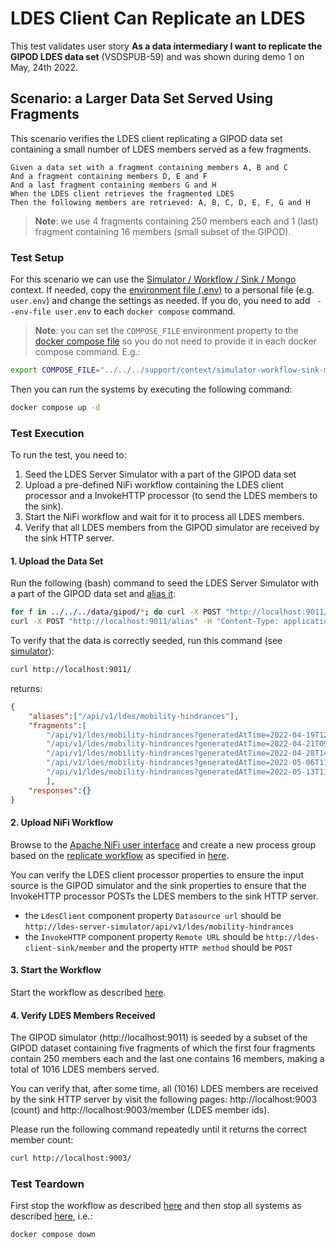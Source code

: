 # LDES Client Can Replicate an LDES
This test validates user story **As a data intermediary I want to replicate the GIPOD LDES data set** (VSDSPUB-59) and was shown during demo 1 on May, 24th 2022.

## Scenario: a Larger Data Set Served Using Fragments
This scenario verifies the LDES client replicating a GIPOD data set containing a small number of LDES members served as a few fragments.
```gherkin
Given a data set with a fragment containing members A, B and C
And a fragment containing members D, E and F
And a last fragment containing members G and H
When the LDES client retrieves the fragmented LDES
Then the following members are retrieved: A, B, C, D, E, F, G and H
```
> **Note**: we use 4 fragments containing 250 members each and 1 (last) fragment containing 16 members (small subset of the GIPOD).

### Test Setup
For this scenario we can use the [Simulator / Workflow / Sink / Mongo](../../../support/context/simulator-workflow-sink-mongo/README.md) context. If needed, copy the [environment file (.env)](./.env) to a personal file (e.g. `user.env`) and change the settings as needed. If you do, you need to add ` --env-file user.env` to each `docker compose` command.

> **Note**: you can set the `COMPOSE_FILE` environment property to the [docker compose file](../../../support/context/simulator-workflow-sink-mongo/docker-compose.yml) so you do not need to provide it in each docker compose command. E.g.:
```bash
export COMPOSE_FILE="../../../support/context/simulator-workflow-sink-mongo/docker-compose.yml"
```

Then you can run the systems by executing the following command:
```bash
docker compose up -d
```

### Test Execution
To run the test, you need to:
1. Seed the LDES Server Simulator with a part of the GIPOD data set
2. Upload a pre-defined NiFi workflow containing the LDES client processor and a InvokeHTTP processor (to send the LDES members to the sink).
3. Start the NiFi workflow and wait for it to process all LDES members.
4. Verify that all LDES members from the GIPOD simulator are received by the sink HTTP server.

#### 1. Upload the Data Set
Run the following (bash) command to seed the LDES Server Simulator with a part of the GIPOD data set and [alias it](./create-alias.json):
```bash
for f in ../../../data/gipod/*; do curl -X POST "http://localhost:9011/ldes" -H "Content-Type: application/ld+json" -d "@$f"; done
curl -X POST "http://localhost:9011/alias" -H "Content-Type: application/json" -d '@create-alias.json'
```

To verify that the data is correctly seeded, run this command (see [simulator](http://localhost:9011/)):
```bash
curl http://localhost:9011/
```
returns:
```json
{
    "aliases":["/api/v1/ldes/mobility-hindrances"],
    "fragments":[
        "/api/v1/ldes/mobility-hindrances?generatedAtTime=2022-04-19T12:12:49.47Z",
        "/api/v1/ldes/mobility-hindrances?generatedAtTime=2022-04-21T09:38:34.617Z",
        "/api/v1/ldes/mobility-hindrances?generatedAtTime=2022-04-28T14:50:23.317Z",
        "/api/v1/ldes/mobility-hindrances?generatedAtTime=2022-05-06T11:55:00.313Z",
        "/api/v1/ldes/mobility-hindrances?generatedAtTime=2022-05-13T11:36:49.04Z"
        ],
    "responses":{}
}
```

#### 2. Upload NiFi Workflow
Browse to the [Apache NiFi user interface](https://localhost:8443/nifi) and create a new process group based on the [replicate workflow](./nifi-workflow.json) as specified in [here](../../../support/context/workflow/README.md#creating-a-workflow).

You can verify the LDES client processor properties to ensure the input source is the GIPOD simulator and the sink properties to ensure that the InvokeHTTP processor POSTs the LDES members to the sink HTTP server.
* the `LdesClient` component property `Datasource url` should be `http://ldes-server-simulator/api/v1/ldes/mobility-hindrances`
* the `InvokeHTTP` component property `Remote URL` should be `http://ldes-client-sink/member` and the property `HTTP method` should be `POST`

#### 3. Start the Workflow
Start the workflow as described [here](../../../support/context/workflow/README.md#starting-a-workflow).

#### 4. Verify LDES Members Received
The GIPOD simulator (http://localhost:9011) is seeded by a subset of the GIPOD dataset containing five fragments of which the first four fragments contain 250 members each and the last one contains 16 members, making a total of 1016 LDES members served.

You can verify that, after some time, all (1016) LDES members are received by the sink HTTP server by visit the following pages: http://localhost:9003 (count) and http://localhost:9003/member (LDES member ids).

Please run the following command repeatedly until it returns the correct member count:
```bash
curl http://localhost:9003/
```

### Test Teardown
First stop the workflow as described [here](../../../support/context/workflow/README.md#stopping-a-workflow) and then stop all systems as described [here](../../../support/context/simulator-workflow-sink-mongo/README.md#stop-the-systems), i.e.:
```bash
docker compose down
```
